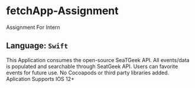 # fetchApp-Assignment
Assignment For Intern

## Language: ```Swift ```

This Application consumes the open-source SeaTGeek API. 
All events/data is populated and searchable through SeatGeek API. 
Users can favorite events for future use. No Cocoapods or third party libraries added.
Aplication Supports IOS 12+

